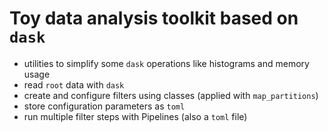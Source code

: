 # Toy data analysis toolkit based on `dask`

* utilities to simplify some `dask` operations like histograms and memory usage
* read `root` data with `dask`
* create and configure filters using classes (applied with `map_partitions`)
* store configuration parameters as `toml`
* run multiple filter steps with Pipelines (also a `toml` file)
